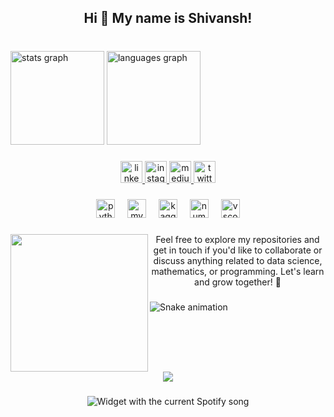 <h2 align="center">Hi 👋 My name is Shivansh!</h2>

###

<br clear="both">

<div align="left">
  <img src="https://github-readme-stats.vercel.app/api?username=alsoshivansh&hide_title=false&hide_rank=false&show_icons=true&include_all_commits=true&count_private=true&disable_animations=false&theme=dracula&locale=en&hide_border=false" height="150" alt="stats graph"  />
  <img src="https://github-readme-stats.vercel.app/api/top-langs?username=alsoshivansh&locale=en&hide_title=false&layout=compact&card_width=320&langs_count=5&theme=dracula&hide_border=false" height="150" alt="languages graph"  />
</div>

###

<div align="center">
  <a href="https://www.linkedin.com/in/alsoshivansh/" target="_blank">
    <img src="https://img.shields.io/static/v1?message=LinkedIn&logo=linkedin&label=&color=0077B5&logoColor=white&labelColor=&style=for-the-badge" height="35" alt="linkedin logo"  />
  </a>
  <a href="https://www.instagram.com/alsoshivansh/" target="_blank">
    <img src="https://img.shields.io/static/v1?message=Instagram&logo=instagram&label=&color=E4405F&logoColor=white&labelColor=&style=for-the-badge" height="35" alt="instagram logo"  />
  </a>
  <a href="https://medium.com/@alsoshivansh" target="_blank">
    <img src="https://img.shields.io/static/v1?message=Medium&logo=medium&label=&color=12100E&logoColor=white&labelColor=&style=for-the-badge" height="35" alt="medium logo"  />
  </a>
  <a href="https://twitter.com/alsoshivansh" target="_blank">
    <img src="https://img.shields.io/static/v1?message=Twitter&logo=twitter&label=&color=1DA1F2&logoColor=white&labelColor=&style=for-the-badge" height="35" alt="twitter logo"  />
  </a>
</div>

###

<div align="center">
  <img src="https://cdn.jsdelivr.net/gh/devicons/devicon/icons/python/python-original.svg" height="30" alt="python logo"  />
  <img width="12" />
  <img src="https://cdn.jsdelivr.net/gh/devicons/devicon/icons/mysql/mysql-original.svg" height="30" alt="mysql logo"  />
  <img width="12" />
  <img src="https://cdn.jsdelivr.net/gh/devicons/devicon/icons/kaggle/kaggle-original.svg" height="30" alt="kaggle logo"  />
  <img width="12" />
  <img src="https://cdn.jsdelivr.net/gh/devicons/devicon/icons/numpy/numpy-original.svg" height="30" alt="numpy logo"  />
  <img width="12" />
  <img src="https://cdn.jsdelivr.net/gh/devicons/devicon/icons/vscode/vscode-original.svg" height="30" alt="vscode logo"  />
</div>

###

<img align="left" height="220" src="https://i.pinimg.com/564x/d4/17/3b/d4173bd2eba066a5554102e42ccf7388.jpg"  />

###

<p align="center">Feel free to explore my repositories and get in touch if you'd like to collaborate or discuss anything related to data science, mathematics, or programming. Let's learn and grow together! 🚀</p>

###

<img src="https://raw.githubusercontent.com/alsoshivansh/alsoshivansh/output/snake.svg" alt="Snake animation" />

###

<br clear="both">

<div align="center">
  <img src="https://profile-counter.glitch.me/alsoshivansh/count.svg?"  />
</div>

###

<div align="center">
  <img src="https://spotify-recently-played-readme.vercel.app/api?user=312p7vhzuizhwjpl3ng3sr6ecnye&unique={true|1|on|yes})?theme=dark&spin=true&scan=true&rainbow=true" alt="Widget with the current Spotify song"  />
</div>

###
